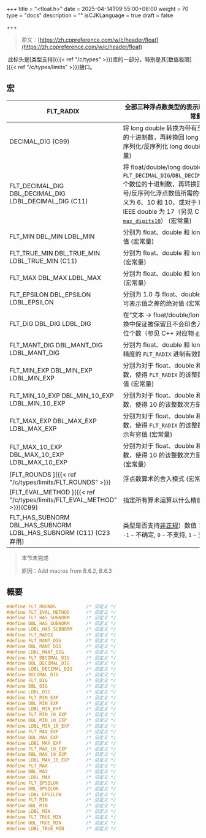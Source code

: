 +++
title = "<float.h>"
date = 2025-04-14T09:55:00+08:00
weight = 70
type = "docs"
description = ""
isCJKLanguage = true
draft = false

+++

> 原文：[https://zh.cppreference.com/w/c/header/float](https://zh.cppreference.com/w/c/header/float)

​	此标头是[类型支持]({{< ref "/c/types" >}})库的一部分，特别是其[数值极限]({{< ref "/c/types/limits" >}})接口。

## 宏

| FLT_RADIX                                                    | 全部三种浮点数类型的表示所用的基数（整数基） (宏常量)        |
| ------------------------------------------------------------ | ------------------------------------------------------------ |
| DECIMAL_DIG   (C99)                                          | 将 long double 转换为带有至少 `DECIMAL_DIG` 个数位的十进制数，再转换回 long double 为恒等转换：此为序列化/反序列化 long double 所需的十进制精度 (宏常量) |
| FLT_DECIMAL_DIG   DBL_DECIMAL_DIG   LDBL_DECIMAL_DIG   (C11) | 将 float/double/long double 转换为带有至少 `FLT_DECIMAL_DIG`/`DBL_DECIMAL_DIG`/`LDBL_DECIMAL_DIG` 个数位的十进制数，再转换回去为恒等转换：此为序列号/反序列化浮点数值所需的十进制精度。分别至少定义为 6、10 和 10，或对于 IEEE float 为 9，对于 IEEE double 为 17（另见 C++ 对应物：[`max_digits10`](https://zh.cppreference.com/w/cpp/types/numeric_limits/max_digits10)） (宏常量) |
| FLT_MIN   DBL_MIN   LDBL_MIN                                 | 分别为 float、double 和 long double 的最小正规正数值 (宏常量) |
| FLT_TRUE_MIN   DBL_TRUE_MIN   LDBL_TRUE_MIN   (C11)          | 分别为 float、double 和 long double 的最小整数值 (宏常量)    |
| FLT_MAX   DBL_MAX   LDBL_MAX                                 | 分别为 float、double 和 long double 的最大有穷值 (宏常量)    |
| FLT_EPSILON   DBL_EPSILON   LDBL_EPSILON                     | 分别为 1.0 与 float、double 和 long double 的下一个可表示值之差的绝对值 (宏常量) |
| FLT_DIG   DBL_DIG   LDBL_DIG                                 | 在“文本 → float/double/long double → 文本”往返转换中保证被保留且不会印舍入或溢出而改变的十进制数位个数（参见 C++ 对应物 [`digits10`](https://zh.cppreference.com/w/cpp/types/numeric_limits/digits10) 的详情） (宏常量) |
| FLT_MANT_DIG   DBL_MANT_DIG   LDBL_MANT_DIG                  | 分别为 float、double 和 long double 可表示且不损失精度的 `FLT_RADIX` 进制有效数字数位个数 (宏常量) |
| FLT_MIN_EXP   DBL_MIN_EXP   LDBL_MIN_EXP                     | 分别为对于 float、double 和 long double 的最小负整数，使得 `FLT_RADIX` 的该整数减一次方是该类型的正规值 (宏常量) |
| FLT_MIN_10_EXP   DBL_MIN_10_EXP   LDBL_MIN_10_EXP            | 分别为对于 float、double 和 long double 的最小负整数，使得 10 的该整数次方是该类型的正规值 (宏常量) |
| FLT_MAX_EXP   DBL_MAX_EXP   LDBL_MAX_EXP                     | 分别为对于 float、double 和 long double 的最大正整数，使得 `FLT_RADIX` 的该整数减一次方是该类型的可表示有穷值 (宏常量) |
| FLT_MAX_10_EXP   DBL_MAX_10_EXP   LDBL_MAX_10_EXP            | 分别为对于 float、double 和 long double 的最大正整数，使得 10 的该整数次方是该类型的可表示有穷值 (宏常量) |
| [FLT_ROUNDS   ]({{< ref "/c/types/limits/FLT_ROUNDS" >}}) | 浮点数算术的舍入模式 (宏常量)                                |
| [FLT_EVAL_METHOD   ]({{< ref "/c/types/limits/FLT_EVAL_METHOD" >}})(C99) | 指定所有算术运算以什么精度执行 (宏常量)                      |
| FLT_HAS_SUBNORM   DBL_HAS_SUBNORM   LDBL_HAS_SUBNORM   (C11)   (C23 弃用) | 类型是否支持[非正规](https://en.wikipedia.org/wiki/Denormal_number)）数值：<br /> `-1` – 不确定, `0` – 不支持, `1` – 支持 (宏常量) |

> 本节未完成 
>
> 原因：Add macros from B.6.2, B.6.3

## 概要

```c
#define FLT_ROUNDS           /* 见定义 */
#define FLT_EVAL_METHOD      /* 见定义 */
#define FLT_HAS_SUBNORM      /* 见定义 */
#define DBL_HAS_SUBNORM      /* 见定义 */
#define LDBL_HAS_SUBNORM     /* 见定义 */
#define FLT_RADIX            /* 见定义 */
#define FLT_MANT_DIG         /* 见定义 */
#define DBL_MANT_DIG         /* 见定义 */
#define LDBL_MANT_DIG        /* 见定义 */
#define FLT_DECIMAL_DIG      /* 见定义 */
#define DBL_DECIMAL_DIG      /* 见定义 */
#define LDBL_DECIMAL_DIG     /* 见定义 */
#define DECIMAL_DIG          /* 见定义 */
#define FLT_DIG              /* 见定义 */
#define DBL_DIG              /* 见定义 */
#define LDBL_DIG             /* 见定义 */
#define FLT_MIN_EXP          /* 见定义 */
#define DBL_MIN_EXP          /* 见定义 */
#define LDBL_MIN_EXP         /* 见定义 */
#define FLT_MIN_10_EXP       /* 见定义 */
#define DBL_MIN_10_EXP       /* 见定义 */
#define LDBL_MIN_10_EXP      /* 见定义 */
#define FLT_MAX_EXP          /* 见定义 */
#define DBL_MAX_EXP          /* 见定义 */
#define LDBL_MAX_EXP         /* 见定义 */
#define FLT_MAX_10_EXP       /* 见定义 */
#define DBL_MAX_10_EXP       /* 见定义 */
#define LDBL_MAX_10_EXP      /* 见定义 */
#define FLT_MAX              /* 见定义 */
#define DBL_MAX              /* 见定义 */
#define LDBL_MAX             /* 见定义 */
#define FLT_EPSILON          /* 见定义 */
#define DBL_EPSILON          /* 见定义 */
#define LDBL_EPSILON         /* 见定义 */
#define FLT_MIN              /* 见定义 */
#define DBL_MIN              /* 见定义 */
#define LDBL_MIN             /* 见定义 */
#define FLT_TRUE_MIN         /* 见定义 */
#define DBL_TRUE_MIN         /* 见定义 */
#define LDBL_TRUE_MIN        /* 见定义 */
```

